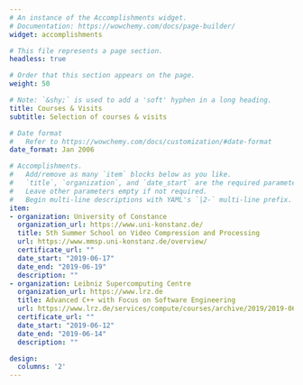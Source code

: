 ```yaml
---
# An instance of the Accomplishments widget.
# Documentation: https://wowchemy.com/docs/page-builder/
widget: accomplishments

# This file represents a page section.
headless: true

# Order that this section appears on the page.
weight: 50

# Note: `&shy;` is used to add a 'soft' hyphen in a long heading.
title: Courses & Visits
subtitle: Selection of courses & visits

# Date format
#   Refer to https://wowchemy.com/docs/customization/#date-format
date_format: Jan 2006

# Accomplishments.
#   Add/remove as many `item` blocks below as you like.
#   `title`, `organization`, and `date_start` are the required parameters.
#   Leave other parameters empty if not required.
#   Begin multi-line descriptions with YAML's `|2-` multi-line prefix.
item:
- organization: University of Constance
  organization_url: https://www.uni-konstanz.de/
  title: 5th Summer School on Video Compression and Processing
  url: https://www.mmsp.uni-konstanz.de/overview/
  certificate_url: ""
  date_start: "2019-06-17"
  date_end: "2019-06-19"
  description: ""
- organization: Leibniz Supercomputing Centre
  organization_url: https://www.lrz.de
  title: Advanced C++ with Focus on Software Engineering
  url: https://www.lrz.de/services/compute/courses/archive/2019/2019-06-12_hcpa1s19/
  certificate_url: ""
  date_start: "2019-06-12"
  date_end: "2019-06-14"
  description: ""

design:
  columns: '2'
---
```

